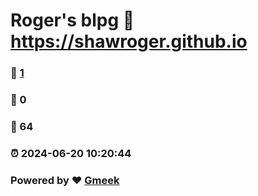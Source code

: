 # Roger's blpg :link: https://shawroger.github.io 
### :page_facing_up: [1](https://shawroger.github.io/tag.html) 
### :speech_balloon: 0 
### :hibiscus: 64 
### :alarm_clock: 2024-06-20 10:20:44 
### Powered by :heart: [Gmeek](https://github.com/Meekdai/Gmeek)
